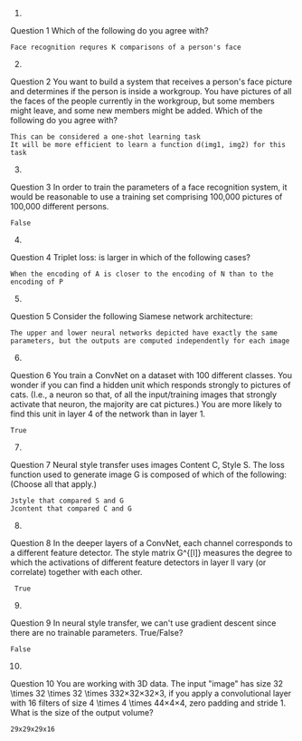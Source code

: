 1.
Question 1
Which of the following do you agree with?

	Face recognition requres K comparisons of a person's face

2.
Question 2
You want to build a system that receives a person's face picture and determines if the person is inside a workgroup. You have pictures of all the faces of the people currently in the workgroup, but some members might leave, and some new members might be added. Which of the following do you agree with?

	This can be considered a one-shot learning task
	It will be more efficient to learn a function d(img1, img2) for this task

3.
Question 3
In order to train the parameters of a face recognition system, it would be reasonable to use a training set comprising 100,000 pictures of 100,000 different persons.

	False

4.
Question 4
Triplet loss: is larger in which of the following cases?

	When the encoding of A is closer to the encoding of N than to the encoding of P
5.
Question 5
Consider the following Siamese network architecture:

	The upper and lower neural networks depicted have exactly the same parameters, but the outputs are computed independently for each image

6.
Question 6
You train a ConvNet on a dataset with 100 different classes. You wonder if you can find a hidden unit which responds strongly to pictures of cats. (I.e., a neuron so that, of all the input/training images that strongly activate that neuron, the majority are cat pictures.) You are more likely to find this unit in layer 4 of the network than in layer 1.

	True

7.
Question 7
Neural style transfer uses images Content C, Style S. The loss function used to generate image G is composed of which of the following: (Choose all that apply.)

	Jstyle that compared S and G
	Jcontent that compared C and G
8.
Question 8
In the deeper layers of a ConvNet, each channel corresponds to a different feature detector. The style matrix G^{[l]}
  measures the degree to which the activations of different feature detectors in layer ll vary (or correlate) together with each other.
	 
	 True

9.
Question 9
In neural style transfer, we can't use gradient descent since there are no trainable parameters. True/False?

	False

10.
Question 10
You are working with 3D data. The input "image" has size 32 \times 32 \times 32 \times 332×32×32×3, if you apply a convolutional layer with 16 filters of size 4 \times 4 \times 44×4×4, zero padding and stride 1. What is the size of the output volume?

	29x29x29x16

